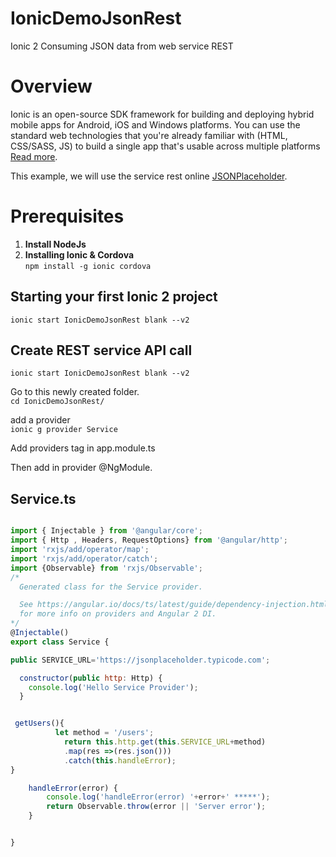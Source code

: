 # IonicDemoJsonRest
Ionic 2 Consuming JSON data from web service REST

# Overview
Ionic is an open-source SDK framework for building and deploying hybrid mobile apps for Android, iOS and Windows platforms. You can use the standard web technologies that you're already familiar with (HTML, CSS/SASS, JS) to build a single app that's usable across multiple platforms [Read more](https://ionicframework.com/getting-started/).

This example, we will use the service rest  online [JSONPlaceholder](https://jsonplaceholder.typicode.com/). 

# Prerequisites

1.	**Install NodeJs**
2.	**Installing Ionic & Cordova** <br>
``` npm install -g ionic cordova ```

## Starting your first Ionic 2 project

``` ionic start IonicDemoJsonRest blank --v2 ```


## Create REST service API call

``` ionic start IonicDemoJsonRest blank --v2 ```


Go to this newly created folder.<br>
``` cd IonicDemoJsonRest/ ```

add a provider <br>
```ionic g provider Service ```

Add providers tag in app.module.ts

Then add in provider @NgModule.

## Service.ts 
```javascript

import { Injectable } from '@angular/core';
import { Http , Headers, RequestOptions} from '@angular/http';
import 'rxjs/add/operator/map';
import 'rxjs/add/operator/catch';
import {Observable} from 'rxjs/Observable';
/*
  Generated class for the Service provider.

  See https://angular.io/docs/ts/latest/guide/dependency-injection.html
  for more info on providers and Angular 2 DI.
*/
@Injectable()
export class Service {

public SERVICE_URL='https://jsonplaceholder.typicode.com';

  constructor(public http: Http) {
    console.log('Hello Service Provider');
  }


 getUsers(){
          let method = '/users';
            return this.http.get(this.SERVICE_URL+method)
            .map(res =>(res.json()))
            .catch(this.handleError);
}

    handleError(error) {
        console.log('handleError(error) '+error+' *****');
        return Observable.throw(error || 'Server error');
    }


}



```

